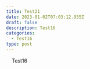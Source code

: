 ```yaml
---
title: Test21
date: 2023-01-02T07:03:12.935Z
draft: false
description: Test16
categories:
  - Test16
type: post
---
```

&nbsp;&nbsp;&nbsp;&nbsp;Test16